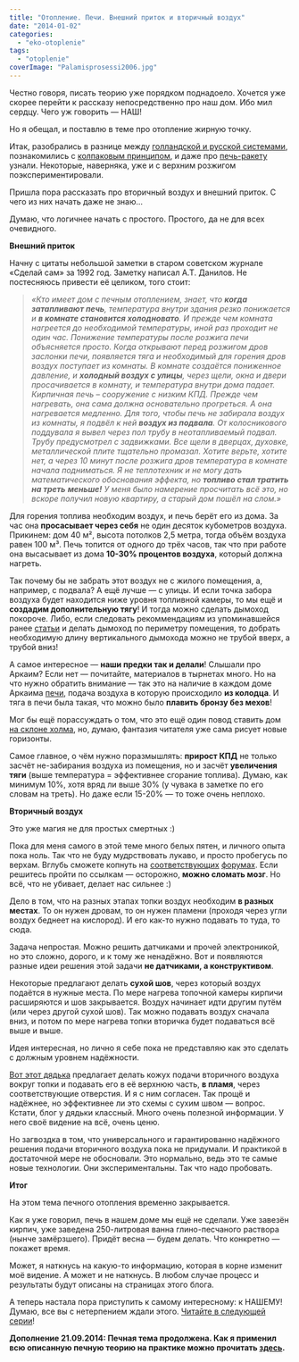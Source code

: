 ```yaml
---
title: "Отопление. Печи. Внешний приток и вторичный воздух"
date: "2014-01-02"
categories: 
  - "eko-otoplenie"
tags: 
  - "otoplenie"
coverImage: "Palamisprosessi2006.jpg"
---
```


Честно говоря, писать теорию уже порядком поднадоело. Хочется уже скорее перейти к рассказу непосредственно про наш дом. Ибо мил сердцу. Чего уж говорить — НАШ!

Но я обещал, и поставлю в теме про отопление жирную точку.

Итак, разобрались в разнице между [голландской и русской системами](http://svobodaiznutri.ru/?p=29), познакомились с [колпаковым принципом](http://svobodaiznutri.ru/?p=28), и даже про [печь-ракету](http://svobodaiznutri.ru/?p=27) узнали. Некоторые, наверняка, уже и с верхним розжигом поэкспериментировали.

Пришла пора рассказать про вторичный воздух и внешний приток. С чего из них начать даже не знаю...

Думаю, что логичнее начать с простого. Простого, да не для всех очевидного.

**Внешний приток**

Начну с цитаты небольшой заметки в старом советском журнале «Сделай сам» за 1992 год. Заметку написал А.Т. Данилов. Не постесняюсь привести её целиком, того стоит:

> _«Кто имеет дом с печным отоплением, знает, что **когда затапливают печь**, температура внутри здания резко понижается и **в комнате становится холодновато**. И прежде чем комната нагреется до необходимой температуры, иной раз проходит не один час. Понижение температуры после розжига печи объясняется просто. Когда открывают перед розжигом дров заслонки печи, появляется тяга и необходимый для горения дров воздух поступает из комнаты. В комнате создаётся пониженное давление, и **холодный воздух с улицы**, через щели, окна и двери просачивается в комнату, и температура внутри дома падает. Кирпичная печь – сооружение с низким КПД. Прежде чем нагревать, она сама должна основательно прогреться. А она нагревается медленно. Для того, чтобы печь не забирала воздух из комнаты, я подвёл к ней **воздух из подвала**. От колосникового поддувала я вывел через пол трубу в неотапливаемый подвал. Трубу предусмотрел с задвижками. Все щели в дверцах, духовке, металлической плите тщательно промазал. Хотите верьте, хотите нет, а через 10 минут после розжига дров температура в комнате начала подниматься. Я не теплотехник и не могу дать математического обоснования эффекта, но **топливо стал тратить на треть** **меньше!** У меня было намерение просчитать всё это, но вскоре получил новую квартиру, а старый дом пошёл на слом.»_

Для горения топлива необходим воздух, и печь берёт его из дома. За час она **просасывает через себя** не один десяток кубометров воздуха. Прикинем: дом 40 м², высота потолков 2,5 метра, тогда объём воздуха равен 100 м³. Печь топится от одного до трёх часов, так что при работе она высасывает из дома **10-30% процентов воздуха**, который должна нагреть.

Так почему бы не забрать этот воздух не с жилого помещения, а, например, с подвала? А ещё лучше — с улицы. И если точка забора воздуха будет находится ниже уровня топливной камеры, то мы ещё и **создадим дополнительную тягу**! И тогда можно сделать дымоход покороче. Либо, если следовать рекоммендациям из упоминавшейся ранее [статьи](http://maxmolchun.livejournal.com/209276.html) и делать дымоход по периметру помещения, то добрать необходимую длину вертикального дымохода можно не трубой вверх, а трубой вниз!

А самое интересное — **наши предки так и делали**! Слышали про Аркаим? Если нет — почитайте, материалов в тырнетах много. Но на что нужно обратить внимание — так это на наличие в каждом доме Аркаима [печи](http://www.ecology.md/section.php?section=history&id=10962), подача воздуха в которую происходило **из колодца**. И тяга в печи была такая, что можно было **плавить бронзу без мехов**!

Мог бы ещё порассуждать о том, что это ещё один повод ставить дом [на склоне холма](http://svobodaiznutri.ru/?p=32), но, думаю, фантазия читателя уже сама рисует новые горизонты.

Самое главное, о чём нужно поразмышлять: **прирост КПД** не только засчёт не-забирания воздуха из помещения, но и засчёт **увеличения тяги** (выше температура = эффективнее сгорание топлива). Думаю, как минимум 10%, хотя вряд ли выше 30% (у чувака в заметке по его словам на треть). Но даже если 15-20% — то тоже очень неплохо.

**Вторичный воздух**

Это уже магия не для простых смертных :)

Пока для меня самого в этой теме много белых пятен, и личного опыта пока ноль. Так что не буду мудрствовать лукаво, и просто пробегусь по верхам. Вглубь сможете копнуть на [соответствующих](http://forum.stovemaster.ru/viewtopic.php?t=1460) [форумах](http://www.stroiteli.info/showthread.php?t=1967). Если решитесь пройти по ссылкам — осторожно, **можно сломать мозг**. Но всё, что не убивает, делает нас сильнее :)

Дело в том, что на разных этапах топки воздух необходим **в разных местах**. То он нужен дровам, то он нужен пламени (проходя через угли воздух беднеет на кислород). И его как-то нужно подавать то туда, то сюда.

Задача непростая. Можно решить датчиками и прочей электроникой, но это сложно, дорого, и к тому же ненадёжно. Вот и появляются разные идеи решения этой задачи **не датчиками, а конструктивом**.

Некоторые предлагают делать **сухой шов**, через который воздух подаётся в нужные места. По мере нагрева топочной камеры кирпичи расширяются и шов закрывается. Воздух начинает идти другим путём (или через другой сухой шов). Так можно подавать воздух сначала вниз, и потом по мере нагрева топки вторичка будет подаваться всё выше и выше.

Идея интересная, но лично я себе пока не представляю как это сделать с должным уровнем надёжности.

[Вот этот дядька](http://www.goandsee.ru/content/106/article/razmyshlenija-u-pechki-kotel-topka) предлагает делать кожух подачи вторичного воздуха вокруг топки и подавать его в её верхнюю часть, **в пламя**, через соответствующие отверстия. И я с ним согласен. Так прощё и надёжнее, но эффективнее ли это схемы с сухим швом — вопрос. Кстати, блог у дядьки классный. Много очень полезной информации. У него своё видение на всё, очень ценю.

Но загвоздка в том, что универсального и гарантированно надёжного решения подачи вторичного воздуха пока не придумали. И практикой в достаточной мере не обосновали. Это нормально, ведь это те самые новые технологии. Они экспериментальны. Так что надо пробовать.

**Итог**

На этом тема печного отопления временно закрывается.

Как я уже говорил, печь в нашем доме мы ещё не сделали. Уже завезён кирпич, уже заведена 250-литровая ванна глино-песчаного раствора (нынче замёрзшего). Придёт весна — будем делать. Что конкретно — покажет время.

Может, я наткнусь на какую-то информацию, которая в корне изменит моё видение. А может и не наткнусь. В любом случае процесс и результаты будут описаны на страницах этого блога.

А теперь настала пора приступить к самому интересному: к НАШЕМУ! Думаю, все вы с нетерпением ждали этого. [Читайте в следующей серии](http://svobodaiznutri.ru/?p=25)!

**Дополнение 21.09.2014: Печная тема продолжена. Как я применил всю описанную печную теорию на практике можно прочитать [здесь](http://svobodaiznutri.ru/sohataya-chudo-pech/ "Сохатая чудо-печь").**
